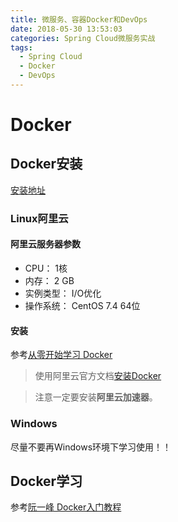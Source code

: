 ```yaml
---
title: 微服务、容器Docker和DevOps
date: 2018-05-30 13:53:03
categories: Spring Cloud微服务实战
tags:
  - Spring Cloud
  - Docker
  - DevOps
---
```

# Docker  

## Docker安装

[安装地址](https://www.docker.com/community-edition)  

### Linux阿里云  

#### 阿里云服务器参数  

* CPU： 1核  
* 内存： 2 GB  
* 实例类型： I/O优化  
* 操作系统： CentOS 7.4 64位  

#### 安装  

参考[从零开始学习 Docker](https://segmentfault.com/a/1190000012924580)  
  
> 使用阿里云官方文档[安装Docker](https://help.aliyun.com/document_detail/60742.html?spm=5176.11065259.1996646101.searchclickresult.3335232c6fvZbt)  
  
> 注意一定要安装**阿里云加速器**。  


### Windows  

尽量不要再Windows环境下学习使用！！  

## Docker学习  

参考[阮一峰 Docker入门教程](http://www.ruanyifeng.com/blog/2018/02/docker-tutorial.html)  




